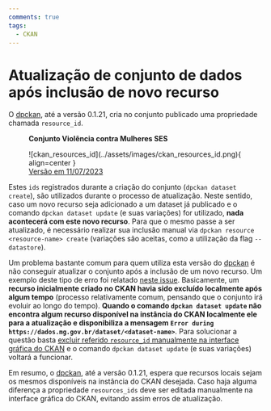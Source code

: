 ```yaml
---
comments: true
tags:
  - CKAN
---
```


# Atualização de conjunto de dados após inclusão de novo recurso

O [dpckan](https://pypi.org/project/dpckan/0.1.21), até a versão 0.1.21, cria no conjunto publicado uma propriedade chamada `resource_id`.

<figure markdown>
  <p class="p-center"><strong>Conjunto Violência contra Mulheres SES</strong></p>
  ![ckan_resources_id](../assets/images/ckan_resources_id.png){ align=center }
  <figcaption><a href="https://dados.mg.gov.br/dataset/dados_violencia_mulheres_ses?activity_id=cf763700-6c7f-4532-8b4d-8f0009c0e493">Versão em 11/07/2023</a></figcaption>
</figure>

Estes `ids` registrados durante a criação do conjunto (`dpckan dataset create`), são utilizados durante o processo de atualização.
Neste sentido, caso um novo recurso seja adicionado a um dataset já publicado e o comando `dpckan dataset update` (e suas variações) for utilizado, **nada acontecerá com este novo recurso**.
Para que o mesmo passe a ser atualizado, é necessário realizar sua inclusão manual via `dpckan resource <resource-name> create` (variações são aceitas, como a utilização da flag `--datastore`).

Um problema bastante comum para quem utiliza esta versão do [dpckan](https://pypi.org/project/dpckan/0.1.21) é não conseguir atualizar o conjunto após a inclusão de um novo recurso. Um exemplo deste tipo de erro foi relatado [neste issue](https://github.com/thiagomrm/TesteCGE/issues/5).
Basicamente, um **recurso inicialmente criado no CKAN havia sido excluído localmente após algum tempo** (processo relativamente comum, pensando que o conjunto irá evoluir ao longo do tempo).
**Quando o comando `dpckan dataset update` não encontra algum recurso disponível na instância do CKAN localmente ele para a atualização e disponibiliza a mensagem `Error during https://dados.mg.gov.br/dataset/<dataset-name>`**. Para solucionar a questão basta [excluir referido `resource_id` manualmente na interface gráfica do CKAN](https://github.com/thiagomrm/TesteCGE/issues/5#:~:text=resource_id%20dados_violencia_geral_ses%3A-,Gerenciar%20conjunto,-%3A) e o comando `dpckan dataset update` (e suas variações) voltará a funcionar.

Em resumo, o [dpckan](https://pypi.org/project/dpckan/0.1.21), até a versão 0.1.21, espera que recursos locais sejam os mesmos disponíveis na instância do CKAN desejada. Caso haja alguma diferença a propriedade `resources_ids` deve ser editada manualmente na interface gráfica do CKAN, evitando assim erros de atualização.
